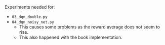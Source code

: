 Experiments needed for:
* `03_dqn_double.py`
* `04_dqn_noisy_net.py`
    * This causes some problems as the reward average does not seem to rise.
    * This also happened with the book implementation.
